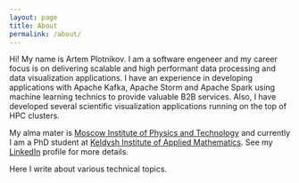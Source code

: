 ```yaml
---
layout: page
title: About
permalink: /about/
---
```


Hi! My name is Artem Plotnikov. I am a software engeneer and my career focus is on delivering scalable and high performant data processing and data visualization applications. I have an experience in developing applications with Apache Kafka, Apache Storm and Apache Spark using machine learning technics to provide valuable B2B services. Also, I have developed several scientific visualization applications running on the top of HPC clusters.

My alma mater is [Moscow Institute of Physics and Technology](https://mipt.ru/en/) and currently I am a PhD student at [Keldysh Institute of Applied Mathematics](http://keldysh.ru/index.en.shtml). See my [LinkedIn](https://linkedin.com/in/artemplotnikov) profile for more details.

Here I write about various technical topics.
